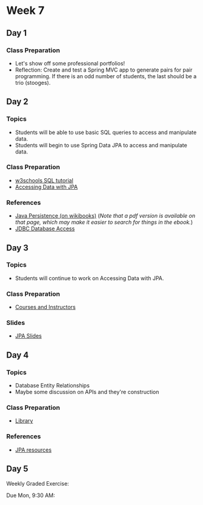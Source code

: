# Week 7

## Day 1

### Class Preparation

-   Let's show off some professional portfolios!
-   Reflection: Create and test a Spring MVC app to generate pairs for pair programming. If there is an odd number of students, the last should be a trio (stooges).

## Day 2

### Topics

-   Students will be able to use basic SQL queries to access and manipulate data.
-   Students will begin to use Spring Data JPA to access and manipulate data.

### Class Preparation

-   [w3schools SQL tutorial](https://www.w3schools.com/sql/default.asp)
-   [Accessing Data with JPA](https://wecancodeit.github.io/java-resources/spring/getting-started-guides/accessing-data-with-jpa/)

### References

-   [Java Persistence (on wikibooks)](https://en.wikibooks.org/wiki/Java_Persistence) (_Note that a pdf version is available on that page, which may make it easier to search for things in the ebook._)
-   [JDBC Database Access](https://docs.oracle.com/javase/tutorial/jdbc/index.html)

## Day 3

### Topics

-   Students will continue to work on Accessing Data with JPA.

### Class Preparation

-   [Courses and Instructors](https://github.com/WeCanCodeIT/java-exercises/blob/master/jpa/courses-topics-textbooks.md)

### Slides

-   [JPA Slides](https://wecancodeit.github.io/java-slides/data/jpa/)

## Day 4

### Topics

-   Database Entity Relationships
-   Maybe some discussion on APIs and they're construction

### Class Preparation

-   [Library](https://github.com/WeCanCodeIT/java-exercises/blob/master/jpa/library.md)

### References

-   [JPA resources](https://wecancodeit.github.io/java-resources/data-access/jpa/#resources)

## Day 5

Weekly Graded Exercise:

Due Mon, 9:30 AM:
